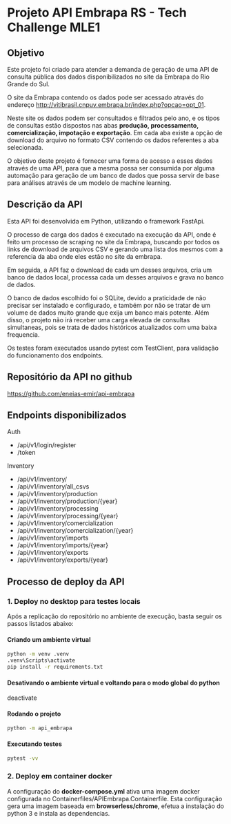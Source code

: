 # Projeto API Embrapa RS - Tech Challenge MLE1

## Objetivo

Este projeto foi criado para atender a demanda de geração de uma API de consulta pública dos dados disponibilizados no site da Embrapa do Rio Grande do Sul.

O site da Embrapa contendo os dados pode ser acessado através do endereço <http://vitibrasil.cnpuv.embrapa.br/index.php?opcao=opt_01>.

Neste site os dados podem ser consultados e filtrados pelo ano, e os tipos de consultas estão dispostos nas abas **produção, processamento, comercialização, impotação e exportação**. Em cada aba existe a opção de download do arquivo no formato CSV contendo os dados referentes a aba selecionada.

O objetivo deste projeto é fornecer uma forma de acesso a esses dados através de uma API, para que a mesma possa ser consumida por alguma automação para geração de um banco de dados que possa servir de base para análises através de um modelo de machine learning.


## Descrição da API

Esta API foi desenvolvida em Python, utilizando o framework FastApi. 

O processo de carga dos dados é executado na execução da API, onde é feito um processo de scraping no site da Embrapa, buscando por todos os links de download de arquivos CSV e gerando uma lista dos mesmos com a referencia da aba onde eles estão no site da embrapa. 

Em seguida, a API faz o download de cada um desses arquivos, cria um banco de dados local, processa cada um desses arquivos e grava no banco de dados.

O banco de dados escolhido foi o SQLite, devido a praticidade de não precisar ser instalado e configurado, e também por não se tratar de um volume de dados muito grande que exija um banco mais potente. Além disso, o projeto não irá receber uma carga elevada de consultas simultaneas, pois se trata de dados históricos atualizados com uma baixa frequencia.

Os testes foram executados usando pytest com TestClient, para validação do funcionamento dos endpoints.

## Repositório da API no github

https://github.com/eneias-emir/api-embrapa

## Endpoints disponibilizados

Auth
- /api/v1/login/register
- /token

Inventory
- /api/v1/inventory/
- /api/v1/inventory/all_csvs
- /api/v1/inventory/production
- /api/v1/inventory/production/{year}
- /api/v1/inventory/processing
- /api/v1/inventory/processing/{year}
- /api/v1/inventory/comercialization
- /api/v1/inventory/comercialization/{year}
- /api/v1/inventory/imports
- /api/v1/inventory/imports/{year}
- /api/v1/inventory/exports
- /api/v1/inventory/exports/{year}




## Processo de deploy da API


### 1. Deploy no desktop para testes locais

Após a replicação do repositório no ambiente de execução, basta seguir os passos listados abaixo:

#### Criando um ambiente virtual

```bash
python -m venv .venv
.venv\Scripts\activate
pip install -r requirements.txt
```

#### Desativando o ambiente virtual e voltando para o modo global do python

deactivate

#### Rodando o projeto

```bash
python -m api_embrapa
```

#### Executando testes

```bash
pytest -vv
```

### 2. Deploy em container docker

A configuração do **docker-compose.yml** ativa uma imagem docker configurada no Containerfiles/APIEmbrapa.Containerfile. Esta configuração gera uma imagem baseada em **browserless/chrome**, efetua a instalação do python 3 e instala as dependencias.

